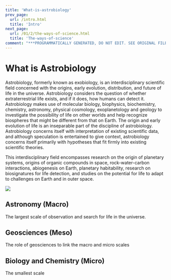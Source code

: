 ```yaml
---
title: 'What-is-astrobiology'
prev_page:
  url: /intro.html
  title: 'Intro'
next_page:
  url: /01/2/the-ways-of-science.html
  title: 'The-ways-of-science'
comment: "***PROGRAMMATICALLY GENERATED, DO NOT EDIT. SEE ORIGINAL FILES IN /content***"
---
```

What is Astrobiology
====================

Astrobiology, formerly known as exobiology, is an interdisciplinary scientific field
concerned with the origins, early evolution, distribution, and future of life in the universe. 
Astrobiology considers the question of whether extraterrestrial life exists, and if it does, how 
humans can detect it.  Astrobiology makes use of molecular biology, biophysics, biochemistry, 
chemistry, astronomy, physical cosmology, exoplanetology and geology to investigate the possibility
of life on other worlds and help recognize biospheres that might be different from that on Earth.
The origin and early evolution of life is an inseparable part of the discipline of astrobiology.
Astrobiology concerns itself with interpretation of existing scientific data, and although speculation
is entertained to give context, astrobiology concerns itself primarily with hypotheses that fit firmly 
into existing scientific theories.

This interdisciplinary field encompasses research on the origin of planetary systems, origins of organic
compounds in space, rock-water-carbon interactions, abiogenesis on Earth, planetary habitability, research
on biosignatures for life detection, and studies on the potential for life to adapt to challenges on Earth 
and in outer space.

![](../images/Astrobiology.png)

## Astronomy (Macro)

The largest scale of observation and search for life in the universe.

## Geosciences (Meso)

The role of geosciences to link the macro and micro scales 

## Biology and Chemistry (Micro)

The smallest scale
